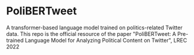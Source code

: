 # PoliBERTweet
A transformer-based language model trained on politics-related Twitter data. This repo is the official resource of the paper "PoliBERTweet: A Pre-trained Language Model for Analyzing Political Content on Twitter", LREC 2022
